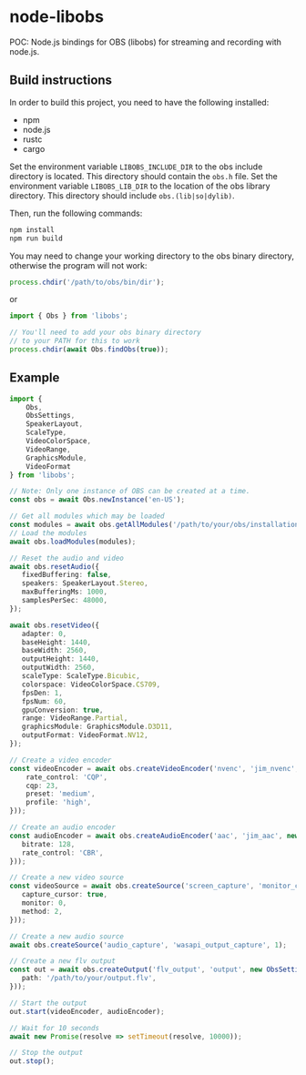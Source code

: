 # node-libobs
POC: Node.js bindings for OBS (libobs) for streaming and recording with node.js.

## Build instructions
In order to build this project, you need to have the following installed:
* npm
* node.js
* rustc
* cargo

Set the environment variable `LIBOBS_INCLUDE_DIR` to the obs include directory is located.
This directory should contain the `obs.h` file.
Set the environment variable `LIBOBS_LIB_DIR` to the location of the obs library directory.
This directory should include `obs.(lib|so|dylib)`.

Then, run the following commands:
```bash
npm install
npm run build
```

You may need to change your working directory to the obs binary directory,
otherwise the program will not work:
```ts
process.chdir('/path/to/obs/bin/dir');
```
or
```ts
import { Obs } from 'libobs';

// You'll need to add your obs binary directory
// to your PATH for this to work
process.chdir(await Obs.findObs(true));
```

## Example
```ts
import {
    Obs,
    ObsSettings,
    SpeakerLayout,
    ScaleType,
    VideoColorSpace,
    VideoRange,
    GraphicsModule,
    VideoFormat
} from 'libobs';

// Note: Only one instance of OBS can be created at a time.
const obs = await Obs.newInstance('en-US');

// Get all modules which may be loaded
const modules = await obs.getAllModules('/path/to/your/obs/installation');
// Load the modules
await obs.loadModules(modules);

// Reset the audio and video
await obs.resetAudio({
   fixedBuffering: false,
   speakers: SpeakerLayout.Stereo,
   maxBufferingMs: 1000,
   samplesPerSec: 48000,
});

await obs.resetVideo({
   adapter: 0,
   baseHeight: 1440,
   baseWidth: 2560,
   outputHeight: 1440,
   outputWidth: 2560,
   scaleType: ScaleType.Bicubic,
   colorspace: VideoColorSpace.CS709,
   fpsDen: 1,
   fpsNum: 60,
   gpuConversion: true,
   range: VideoRange.Partial,
   graphicsModule: GraphicsModule.D3D11,
   outputFormat: VideoFormat.NV12,
});

// Create a video encoder
const videoEncoder = await obs.createVideoEncoder('nvenc', 'jim_nvenc', new ObsSettings({
    rate_control: 'CQP',
    cqp: 23,
    preset: 'medium',
    profile: 'high',
}));

// Create an audio encoder
const audioEncoder = await obs.createAudioEncoder('aac', 'jim_aac', new ObsSettings({
   bitrate: 128,
   rate_control: 'CBR',
}));

// Create a new video source
const videoSource = await obs.createSource('screen_capture', 'monitor_capture', 0, new ObsSettings({
   capture_cursor: true,
   monitor: 0,
   method: 2,
}));

// Create a new audio source
await obs.createSource('audio_capture', 'wasapi_output_capture', 1);

// Create a new flv output
const out = await obs.createOutput('flv_output', 'output', new ObsSettings({
   path: '/path/to/your/output.flv',
}));

// Start the output
out.start(videoEncoder, audioEncoder);

// Wait for 10 seconds
await new Promise(resolve => setTimeout(resolve, 10000));

// Stop the output
out.stop();
```